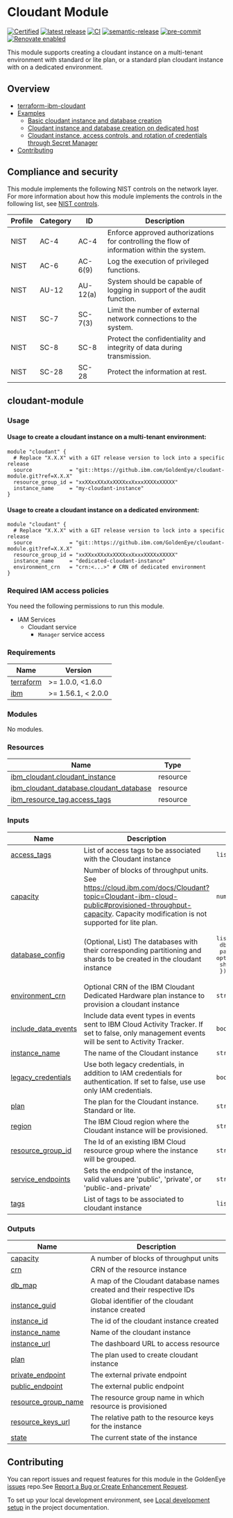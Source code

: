 # Cloudant Module

[![Certified](<https://img.shields.io/badge/Status-Certified%20(GA)-brightgreen?style=plastic>)](https://github.ibm.com/GoldenEye/documentation/blob/master/status.md)
[![latest release](https://shields-server.m03l6u0cqkx.eu-de.codeengine.appdomain.cloud/github/v/release/GoldenEye/cloudant-module?logo=GitHub)](https://github.ibm.com/GoldenEye/cloudant-module/releases/latest)
[![CI](https://img.shields.io/badge/CI-Toolchain%20Tekton%20Pipeline-3662FF?logo=ibm)](https://cloud.ibm.com/devops/toolchains/c3916535-165a-4275-9b1f-c58575839951?env_id=ibm:yp:us-south)
[![semantic-release](https://img.shields.io/badge/%20%20%F0%9F%93%A6%F0%9F%9A%80-semantic--release-e10079.svg)](https://github.com/semantic-release/semantic-release)
[![pre-commit](https://img.shields.io/badge/pre--commit-enabled-brightgreen?logo=pre-commit&logoColor=white)](https://github.com/pre-commit/pre-commit)
[![Renovate enabled](https://img.shields.io/badge/renovate-enabled-brightgreen.svg)](https://renovatebot.com/)


This module supports creating a cloudant instance on a multi-tenant environment with standard or lite plan, or a standard plan cloudant instance with on a dedicated environment.

<!-- BEGIN OVERVIEW HOOK -->
## Overview
* [terraform-ibm-cloudant](#terraform-ibm-cloudant)
* [Examples](./examples)
    * [Basic cloudant instance and database creation](./examples/basic)
    * [Cloudant instance and database creation on dedicated host](./examples/dedicated-cloudant)
    * [Cloudant instance, access controls, and rotation of credentials through Secret Manager](./examples/complete)
* [Contributing](#contributing)
<!-- END OVERVIEW HOOK -->

## Compliance and security
This module implements the following NIST controls on the network layer. For more information about how this module implements the controls in the following list, see [NIST controls](docs/controls.md).

|Profile|Category|ID|Description|
|---|---|---|---|
|NIST|AC-4|AC-4|Enforce approved authorizations  for controlling the flow of information within the system.|
|NIST|AC-6|AC-6(9)|Log the execution of privileged functions.|
|NIST|AU-12|AU-12(a)| System should be capable of logging in support of the audit function.|
|NIST|SC-7|SC-7(3)|Limit the number of external network connections to the system.|
|NIST|SC-8|SC-8|Protect the confidentiality and integrity of data during transmission.|
|NIST|SC-28|SC-28|Protect the information at rest.|

## cloudant-module

### Usage

#### Usage to create a cloudant instance on a multi-tenant environment:

```hcl
module "cloudant" {
  # Replace "X.X.X" with a GIT release version to lock into a specific release
  source            = "git::https://github.ibm.com/GoldenEye/cloudant-module.git?ref=X.X.X"
  resource_group_id = "xxXXxxXXxXxXXXXxxXxxxXXXXxXXXXX"
  instance_name     = "my-cloudant-instance"
}
```

#### Usage to create a cloudant instance on a dedicated environment:

```hcl
module "cloudant" {
  # Replace "X.X.X" with a GIT release version to lock into a specific release
  source            = "git::https://github.ibm.com/GoldenEye/cloudant-module.git?ref=X.X.X"
  resource_group_id = "xxXXxxXXxXxXXXXxxXxxxXXXXxXXXXX"
  instance_name     = "dedicated-cloudant-instance"
  environment_crn   = "crn:<...>" # CRN of dedicated environment
}
```

### Required IAM access policies

You need the following permissions to run this module.

- IAM Services
    - Cloudant service
        - `Manager` service access


<!-- Below content is automatically populated via pre-commit hook -->
<!-- BEGINNING OF PRE-COMMIT-TERRAFORM DOCS HOOK -->
### Requirements

| Name | Version |
|------|---------|
| <a name="requirement_terraform"></a> [terraform](#requirement\_terraform) | >= 1.0.0, <1.6.0 |
| <a name="requirement_ibm"></a> [ibm](#requirement\_ibm) | >= 1.56.1, < 2.0.0 |

### Modules

No modules.

### Resources

| Name | Type |
|------|------|
| [ibm_cloudant.cloudant_instance](https://registry.terraform.io/providers/IBM-Cloud/ibm/latest/docs/resources/cloudant) | resource |
| [ibm_cloudant_database.cloudant_database](https://registry.terraform.io/providers/IBM-Cloud/ibm/latest/docs/resources/cloudant_database) | resource |
| [ibm_resource_tag.access_tags](https://registry.terraform.io/providers/IBM-Cloud/ibm/latest/docs/resources/resource_tag) | resource |

### Inputs

| Name | Description | Type | Default | Required |
|------|-------------|------|---------|:--------:|
| <a name="input_access_tags"></a> [access\_tags](#input\_access\_tags) | List of access tags to be associated with the Cloudant instance | `list(string)` | `[]` | no |
| <a name="input_capacity"></a> [capacity](#input\_capacity) | Number of blocks of throughput units. See https://cloud.ibm.com/docs/Cloudant?topic=Cloudant-ibm-cloud-public#provisioned-throughput-capacity. Capacity modification is not supported for lite plan. | `number` | `1` | no |
| <a name="input_database_config"></a> [database\_config](#input\_database\_config) | (Optional, List) The databases with their corresponding partitioning and shards to be created in the cloudant instance | <pre>list(object({<br>    db          = string<br>    partitioned = optional(bool)<br>    shards      = optional(number)<br>  }))</pre> | `[]` | no |
| <a name="input_environment_crn"></a> [environment\_crn](#input\_environment\_crn) | Optional CRN of the IBM Cloudant Dedicated Hardware plan instance to provision a cloudant instance | `string` | `null` | no |
| <a name="input_include_data_events"></a> [include\_data\_events](#input\_include\_data\_events) | Include data event types in events sent to IBM Cloud Activity Tracker. If set to false, only management events will be sent to Activity Tracker. | `bool` | `false` | no |
| <a name="input_instance_name"></a> [instance\_name](#input\_instance\_name) | The name of the Cloudant instance | `string` | n/a | yes |
| <a name="input_legacy_credentials"></a> [legacy\_credentials](#input\_legacy\_credentials) | Use both legacy credentials, in addition to IAM credentials for authentication. If set to false, use use only IAM credentials. | `bool` | `false` | no |
| <a name="input_plan"></a> [plan](#input\_plan) | The plan for the Cloudant instance. Standard or lite. | `string` | `"standard"` | no |
| <a name="input_region"></a> [region](#input\_region) | The IBM Cloud region where the Cloudant instance will be provisioned. | `string` | `"us-south"` | no |
| <a name="input_resource_group_id"></a> [resource\_group\_id](#input\_resource\_group\_id) | The Id of an existing IBM Cloud resource group where the instance will be grouped. | `string` | n/a | yes |
| <a name="input_service_endpoints"></a> [service\_endpoints](#input\_service\_endpoints) | Sets the endpoint of the instance, valid values are 'public', 'private', or 'public-and-private' | `string` | `"public-and-private"` | no |
| <a name="input_tags"></a> [tags](#input\_tags) | List of tags to be associated to cloudant instance | `list(string)` | `[]` | no |

### Outputs

| Name | Description |
|------|-------------|
| <a name="output_capacity"></a> [capacity](#output\_capacity) | A number of blocks of throughput units |
| <a name="output_crn"></a> [crn](#output\_crn) | CRN of the resource instance |
| <a name="output_db_map"></a> [db\_map](#output\_db\_map) | A map of the Cloudant database names created and their respective IDs |
| <a name="output_instance_guid"></a> [instance\_guid](#output\_instance\_guid) | Global identifier of the cloudant instance created |
| <a name="output_instance_id"></a> [instance\_id](#output\_instance\_id) | The id of the cloudant instance created |
| <a name="output_instance_name"></a> [instance\_name](#output\_instance\_name) | Name of the cloudant instance |
| <a name="output_instance_url"></a> [instance\_url](#output\_instance\_url) | The dashboard URL to access resource |
| <a name="output_plan"></a> [plan](#output\_plan) | The plan used to create cloudant instance |
| <a name="output_private_endpoint"></a> [private\_endpoint](#output\_private\_endpoint) | The external private endpoint |
| <a name="output_public_endpoint"></a> [public\_endpoint](#output\_public\_endpoint) | The external public endpoint |
| <a name="output_resource_group_name"></a> [resource\_group\_name](#output\_resource\_group\_name) | The resource group name in which resource is provisioned |
| <a name="output_resource_keys_url"></a> [resource\_keys\_url](#output\_resource\_keys\_url) | The relative path to the resource keys for the instance |
| <a name="output_state"></a> [state](#output\_state) | The current state of the instance |
<!-- END OF PRE-COMMIT-TERRAFORM DOCS HOOK -->


<!-- Leave this section as is so that your module has a link to local development environment set up steps for contributors to follow -->
## Contributing

You can report issues and request features for this module in the GoldenEye [issues](https://github.ibm.com/GoldenEye/issues) repo.See [Report a Bug or Create Enhancement Request](https://github.ibm.com/GoldenEye/documentation/blob/master/issues.md).

To set up your local development environment, see [Local development setup](https://github.ibm.com/GoldenEye/documentation/blob/master/local-dev-setup.md) in the project documentation.
